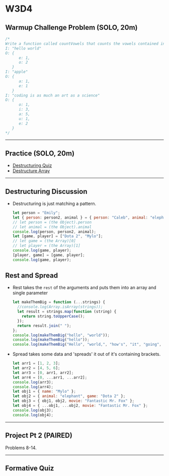 # W3D4

## Warmup Challenge Problem (SOLO, 20m)

```js
/*
Write a function called countVowels that counts the vowels contained in an input string. Store the count of each vowel individually in an object. The key should be the vowels with the count being the value contained at the key.
I: "hello world"
O: {
      e: 1,
      o: 2
   }
I: "apple"
O: {
      a: 1,
      e: 1
   }
I: "coding is as much an art as a science"
O: {
      o: 1,
      i: 3,
      a: 5,
      u: 1,
      e: 2
   }
*/
```

---

## Practice (SOLO, 20m)

- [Destructuring Quiz]
- [Destructure Array]

---

## Destructuring Discussion

- Destructuring is just matching a pattern.

  ```js
  let person = "Emily";
  let { person: person2, animal } = { person: "Caleb", animal: "elephant" };
  // let person = (the Object).person
  // let animal = (the Object).animal
  console.log(person, person2, animal);
  let [game, player] = ["Dota 2", "Mylo"];
  // let game = (the Array)[0]
  // let player = (the Array)[1]
  console.log(game, player);
  [player, game] = [game, player];
  console.log(game, player);
  ```

## Rest and Spread

- Rest takes the `rest` of the arguments and puts them into an array and single parameter

  ```js
  let makeThemBig = function (...strings) {
    //console.log(Array.isArray(strings));
    let result = strings.map(function (string) {
      return string.toUpperCase();
    });
    return result.join(" ");
  };
  console.log(makeThemBig("hello", "world"));
  console.log(makeThemBig("hello"));
  console.log(makeThemBig("Hello", "world,", "how's", "it", "going", "today?"));
  ```

- Spread takes some data and 'spreads' it out of it's containing brackets.

  ```js
  let arr1 = [1, 2, 3];
  let arr2 = [4, 5, 6];
  let arr3 = [0, arr1, arr2];
  let arr4 = [0, ...arr1, ...arr2];
  console.log(arr3);
  console.log(arr4);
  let obj1 = { name: "Mylo" };
  let obj2 = { animal: "elephant", game: "Dota 2" };
  let obj3 = { obj1, obj2, movie: "Fantastic Mr. Fox" };
  let obj4 = { ...obj1, ...obj2, movie: "Fantastic Mr. Fox" };
  console.log(obj3);
  console.log(obj4);
  ```

---

## Project Pt 2 (PAIRED)

Problems 8-14.

---

## Formative Quiz

[destructuring quiz]: https://open.appacademy.io/learn/js-py---pt-nov-2021-online/week-3---node--pair-programming--pojo--adv--arrays/destructuring-quiz
[destructure array]:
https://open.appacademy.io/learn/js-py---pt-nov-2021-online/week-3---node--pair-programming--pojo--adv--arrays/destructure-array

